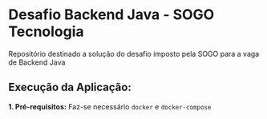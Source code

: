 # Desafio Backend Java - SOGO Tecnologia
Repositório destinado a solução do desafio imposto pela SOGO para a vaga de Backend Java

## Execução da Aplicação: 

**1. Pré-requisitos:** Faz-se necessário `docker` e `docker-compose`
